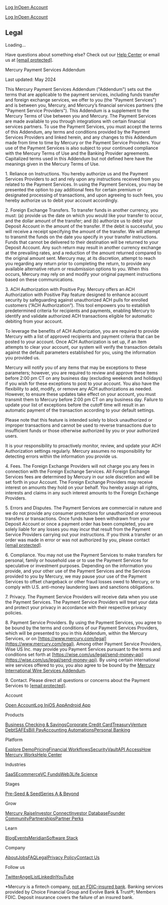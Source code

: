 [](https://mercury.com/)

[Log In](https://app.mercury.com/login)[Open Account](https://app.mercury.com/signup)

[Log In](https://app.mercury.com/login)[Open Account](https://app.mercury.com/signup)

Legal
-----

Loading...

Have questions about something else? Check out our [Help Center](https://app.mercury.com/help) or email us at [\[email protected\]](https://mercury.com/cdn-cgi/l/email-protection).

Mercury Payment Services Addendum

Last updated: May 2024

This Mercury Payment Services Addendum ("Addendum") sets out the terms that are applicable to the payment services, including funds transfer and foreign exchange services, we offer to you (the "Payment Services") and is between you, Mercury, and Mercury’s financial services partners (the "Payment Service Providers"). This Addendum is a supplement to the Mercury Terms of Use between you and Mercury. The Payment Services are made available to you through integrations with certain financial services partners. To use the Payment Services, you must accept the terms of this Addendum, any terms and conditions provided by the Payment Services Providers and linked herein, and any changes to this Addendum made from time to time by Mercury or the Payment Service Providers. Your use of the Payment Services is also subject to your continued compliance with the Mercury Terms of Use and the Banking Provider agreements. Capitalized terms used in this Addendum but not defined here have the meanings given in the Mercury Terms of Use.

1\. Reliance on Instructions. You hereby authorize us and the Payment Services Providers to act and rely upon any instructions received from you related to the Payment Services. In using the Payment Services, you may be presented the option to pay additional fees for certain premium or designated processing of transactions, and upon agreeing to such fees, you hereby authorize us to debit your account accordingly.

2\. Foreign Exchange Transfers. To transfer funds in another currency, you must: (a) provide us the date on which you would like your transfer to occur, and the dollar amount of the transfer; and (b) authorize us to debit your Deposit Account in the amount of the transfer. If the debit is successful, you will receive a receipt specifying the amount of the transfer. We will attempt to transmit the funds on the date you specify in your transfer instructions. Funds that cannot be delivered to their destination will be returned to your Deposit Account. Any such return may result in another currency exchange at the prevailing rates, and a reduction of the amount returned compared to the original amount sent. Mercury may, at its discretion, attempt to reach you regarding any return prior to completing the return, to provide any available alternative return or resubmission options to you. When this occurs, Mercury may rely on and modify your original payment instructions based on these communications.

3\. ACH Authorization with Positive Pay. Mercury offers an ACH Authorization with Positive Pay feature designed to enhance account security by safeguarding against unauthorized ACH pulls for enrolled customers (“ACH Authorization”). This tool empowers you to establish predetermined criteria for recipients and payments, enabling Mercury to identify and validate authorized ACH transactions eligible for automatic debiting from your account.

To leverage the benefits of ACH Authorization, you are required to provide Mercury with a list of approved recipients and payment criteria that can be posted to your account. Once ACH Authorization is set up, if an item attempts to clear your account, our system will verify the transaction details against the default parameters established for you, using the information you provided us.

Mercury will notify you of any items that may be exceptions to these parameters; however, you are required to review and approve these items before 2:00 pm CT on any business day (excluding weekends and holidays) if you wish for these exceptions to post to your account. You also have the flexibility to add, modify, or remove any ACH authorizations as needed. However, to ensure these updates take effect on your account, you must transmit them to Mercury before 2:00 pm CT on any business day. Failure to update your list of exceptions before the cutoff time will result in an automatic payment of the transaction according to your default settings.

Please note that this feature is intended solely to block unauthorized or improper transactions and cannot be used to reverse transactions due to insufficient funds or those otherwise authorized by you or your authorized users.

It is your responsibility to proactively monitor, review, and update your ACH Authorization settings regularly. Mercury assumes no responsibility for detecting errors within the information you provide us.

4\. Fees. The Foreign Exchange Providers will not charge you any fees in connection with the Foreign Exchange Services. All Foreign Exchange Services fees are determined by Mercury in our sole discretion and will be set forth in your Account. The Foreign Exchange Providers may receive interest on amounts they hold on your behalf. You hereby assign all rights, interests and claims in any such interest amounts to the Foreign Exchange Providers.

5\. Errors and Disputes. The Payment Services are commercial in nature and we do not provide any consumer protections for unauthorized or erroneous transfers or transactions. Once funds have been withdrawn from your Deposit Account or once a payment order has been completed, you are solely liable for any losses you may incur that result from the Payment Service Providers carrying out your instructions. If you think a transfer or an order was made in error or was not authorized by you, please contact [\[email protected\]](https://mercury.com/cdn-cgi/l/email-protection).

6\. Compliance. You may not use the Payment Services to make transfers for personal, family or household use or to use the Payment Services for speculative or investment purposes. Depending on the information you provide, and your other use of the Payment Services and the Services provided to you by Mercury, we may pause your use of the Payment Services to offset chargeback or other fraud losses owed to Mercury, or to comply with U.S. anti-money laundering laws and sanctions obligations.

7\. Privacy. The Payment Service Providers will receive data when you use the Payment Services. The Payment Service Providers will treat your data and protect your privacy in accordance with their respective privacy policies.

8\. Payment Service Providers. By using the Payment Services, you agree to be bound by the terms and conditions of our Payment Services Providers, which will be presented to you in this Addendum, within the Mercury Services, or on [https://www.mercury.com/legal](https://www.mercury.com/legal). Among other Payment Service Providers, Wise US Inc. may provide you Payment Services pursuant to the terms and conditions set forth at [https://wise.com/us/legal/send-money-api](https://wise.com/us/legal/send-money-api). By using certain international wire services offered to you, you also agree to be bound by the [Mercury International Wire Services Addendum](https://co-mercury-prod.s3.amazonaws.com/legal/Mercury+International+Wire+Services+Addendum-2024.06.04.pdf).

9\. Contact. Please direct all questions or concerns about the Payment Services to [\[email protected\]](https://mercury.com/cdn-cgi/l/email-protection).

[](https://mercury.com/)

Account

[Open Account](https://app.mercury.com/signup)[Log In](https://app.mercury.com/login)[iOS App](https://itunes.apple.com/us/app/mercury/id1491984028)[Android App](https://play.google.com/store/apps/dev?id=7011991507842528981)

Products

[Business Checking & Savings](https://mercury.com/bank-accounts)[Corporate Credit Card](https://mercury.com/credit)[Treasury](https://mercury.com/treasury)[Venture Debt](https://mercury.com/venture-debt)[SAFEs](https://mercury.com/safe)[Bill Pay](https://mercury.com/bill-pay)[Accounting Automations](https://mercury.com/accounting-automations)[Personal Banking](https://mercury.com/personal-banking)

Platform

[Explore Demo](https://demo.mercury.com/dashboard)[Pricing](https://mercury.com/pricing)[Financial Workflows](https://mercury.com/financial-workflows)[Security](https://mercury.com/security)[Vault](https://mercury.com/vault)[API Access](https://mercury.com/api)[How Mercury Works](https://mercury.com/how-mercury-works)[Help Center](https://app.mercury.com/help)

Industries

[SaaS](https://mercury.com/saas)[Ecommerce](https://mercury.com/ecommerce)[VC Funds](https://mercury.com/vc-funds)[Web3](https://mercury.com/web3)[Life Science](https://mercury.com/life-science)

Stages

[Pre-Seed & Seed](https://mercury.com/seed-startup-banking)[Series A & Beyond](https://mercury.com/startup-banking)

Grow

[Mercury Raise](https://mercury.com/raise)[Investor Connect](https://mercury.com/raise/investor-connect)[Investor Database](https://mercury.com/investor-database)[Founder Community](https://mercury.com/raise/founder-community)[Partnerships](https://mercury.com/partnerships)[Partner Perks](https://mercury.com/perks)

Learn

[Blog](https://mercury.com/blog)[Events](https://events.mercury.com/)[Meridian](https://meridian.mercury.com/)[Software Stack](https://mercury.com/raise/software-stack)

Company

[About](https://mercury.com/about)[Jobs](https://mercury.com/jobs)[FAQ](https://mercury.com/faq)[Legal](https://mercury.com/legal/terms)[Privacy Policy](https://mercury.com/legal/privacy)[Contact Us](https://mercury.com/contact)

Follow us

[Twitter](https://twitter.com/mercury)[AngelList](https://angel.co/mercury)[LinkedIn](https://www.linkedin.com/company/mercuryhq)[YouTube](https://www.youtube.com/c/mercuryfi)

\*Mercury is a fintech company, [not an FDIC-insured bank](https://mercury.com/how-mercury-works). Banking services provided by Choice Financial Group and Evolve Bank & Trust®; Members FDIC. Deposit insurance covers the failure of an insured bank.